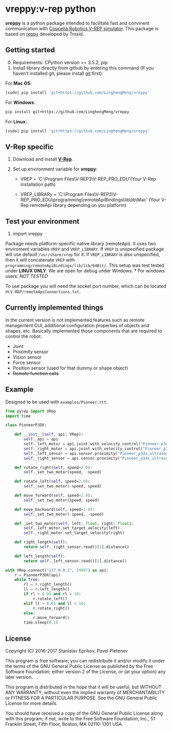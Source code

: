 # vreppy:v-rep python

**vreppy** is a python package intended to facilitate fast and convinent communication with 
[Coppelia Robotics V-REP simulator](http://www.coppeliarobotics.com/). This package is based on [reppy](https://github.com/Troxid/vrep-api-python) developed by Troxid. 

## Getting started

0. Requirements: CPython version >= 3.5.2, pip
1. Install library directly from github by entering this command (If you haven't installed git, please install [git](https://gitforwindows.org/) first):

For **Mac OS**:
```bash
[sudo] pip install 'git+https://github.com/LinghengMeng/vreppy'
```
For **Windows**:
```bash
pip install git+https://github.com/LinghengMeng/vreppy
```

For **Linux**:
```bash
[sudo] pip install 'git+https://github.com/LinghengMeng/vreppy'
```

## V-Rep specific
1. Download and install [**V-Rep**](http://www.coppeliarobotics.com/downloads.html).

2. Set up environment variable for **vreppy**:

   * VREP = 'C:\Program Files\V-REP3\V-REP_PRO_EDU\'(Your V-Rep installation path)
   
   * VREP_LIBRARy = 'C:\Program Files\V-REP3\V-REP_PRO_EDU\programming\remoteApiBindings\lib\lib\Mac\' (Your V-Rep remoteApi library depending on you platform) 
  
## Test your environment
1. import vreppy


  
Package needs platform-specific native library (remoteApi). It uses two enviroment variables `VREP` and `VREP_LIBRARY`. If `VREP` is unspecified package will use default `/usr/share/vrep` for it. If `VREP_LIBRARY` is also unspecified, then it will concatenate `VREP` with `programming/remoteApiBindings/lib/lib/64Bit/`. This setup was test tested under **LINUX ONLY**. We are open for debug under Windows.
    * For windows users:
        *NOT TESTED*

To use package you will need the socket port number, which can be located in `V-REP/remoteApiConnections.txt`.

## Currently implemented things

In the current version is not implemented features such as remote management GUI,
additional configuration properties of objects and shapes, etc.
Basically implemented those components that are required to control the robot:
* Joint
* Proximity sensor
* Vision sensor
* Force sensor
* Position sensor (used for that dummy or shape object)
* ~~Remote function calls~~

## Example
Designed to be used with `examples/Pioneer.ttt`.
```python
from pyrep import VRep
import time

class PioneerP3DX:

    def __init__(self, api: VRep):
        self._api = api
        self._left_motor = api.joint.with_velocity_control("Pioneer_p3dx_leftMotor")
        self._right_motor = api.joint.with_velocity_control("Pioneer_p3dx_rightMotor")
        self._left_sensor = api.sensor.proximity("Pioneer_p3dx_ultrasonicSensor3")
        self._right_sensor = api.sensor.proximity("Pioneer_p3dx_ultrasonicSensor6")

    def rotate_right(self, speed=2.0):
        self._set_two_motor(speed, -speed)

    def rotate_left(self, speed=2.0):
        self._set_two_motor(-speed, speed)

    def move_forward(self, speed=2.0):
        self._set_two_motor(speed, speed)

    def move_backward(self, speed=2.0):
        self._set_two_motor(-speed, -speed)

    def _set_two_motor(self, left: float, right: float):
        self._left_motor.set_target_velocity(left)
        self._right_motor.set_target_velocity(right)

    def right_length(self):
        return self._right_sensor.read()[1].distance()

    def left_length(self):
        return self._left_sensor.read()[1].distance()

with VRep.connect("127.0.0.1", 19997) as api:
    r = PioneerP3DX(api)
    while True:
        rl = r.right_length()
        ll = r.left_length()
        if rl > 0.01 and rl < 10:
            r.rotate_left()
        elif ll > 0.01 and ll < 10:
            r.rotate_right()
        else:
            r.move_forward()
        time.sleep(0.1)

```


## License
Copyright (C) 2016-2017  Stanislav Eprikov, Pavel Pletenev 

This program is free software; you can redistribute it and/or modify
it under the terms of the GNU General Public License as published by
the Free Software Foundation; either version 2 of the License, or
(at your option) any later version.

This program is distributed in the hope that it will be useful,
but WITHOUT ANY WARRANTY; without even the implied warranty of
MERCHANTABILITY or FITNESS FOR A PARTICULAR PURPOSE.  See the
GNU General Public License for more details.

You should have received a copy of the GNU General Public License along
with this program; if not, write to the Free Software Foundation, Inc.,
51 Franklin Street, Fifth Floor, Boston, MA 02110-1301 USA.
